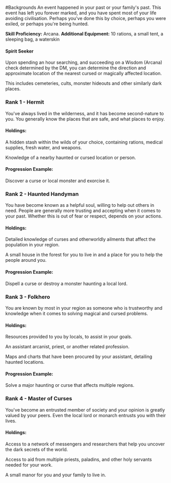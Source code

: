 #Backgrounds
An event happened in your past or your family's past. This event has left you forever marked, and you have spent most of your life avoiding civilisation. Perhaps you've done this by choice, perhaps you were exiled, or perhaps you're being hunted.

**Skill Proficiency:** Arcana.
**Additional Equipment:** 10 rations, a small tent, a sleeping bag, a waterskin

#### Spirit Seeker
Upon spending an hour searching, and succeeding on a Wisdom (Arcana) check determined by the DM, you can determine the direction and approximate location of the nearest cursed or magically affected location.

This includes cemeteries, cults, monster hideouts and other similarly dark places.

### Rank 1 - Hermit
You've always lived in the wilderness, and it has become second-nature to you. You generally know the places that are safe, and what places to enjoy.

#### Holdings:
A hidden stash within the wilds of your choice, containing rations, medical supplies, fresh water, and weapons.

Knowledge of a nearby haunted or cursed location or person.

#### Progression Example:
Discover a curse or local monster and exorcise it.

### Rank 2 - Haunted Handyman
You have become known as a helpful soul, willing to help out others in need. People are generally more trusting and accepting when it comes to your past. Whether this is out of fear or respect, depends on your actions.

#### Holdings:
Detailed knowledge of curses and otherworldly ailments that affect the population in your region.

A small house in the forest for you to live in and a place for you to help the people around you.

#### Progression Example:
Dispell a curse or destroy a monster haunting a local lord.

### Rank 3 - Folkhero
You are known by most in your region as someone who is trustworthy and knowledge when it comes to solving magical and cursed problems.

#### Holdings:
Resources provided to you by locals, to assist in your goals.

An assistant arcanist, priest, or another related profession.

Maps and charts that have been procured by your assistant, detailing haunted locations.

#### Progression Example:
Solve a major haunting or curse that affects multiple regions.

### Rank 4 - Master of Curses
You've become an entrusted member of society and your opinion is greatly valued by your peers. Even the local lord or monarch entrusts you with their lives.

#### Holdings:
Access to a network of messengers and researchers that help you uncover the dark secrets of the world.

Access to aid from multiple priests, paladins, and other holy servants needed for your work.

A small manor for you and your family to live in.